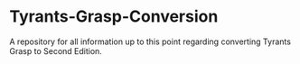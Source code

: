 # Tyrants-Grasp-Conversion
A repository for all information up to this point regarding converting Tyrants Grasp to Second Edition.
